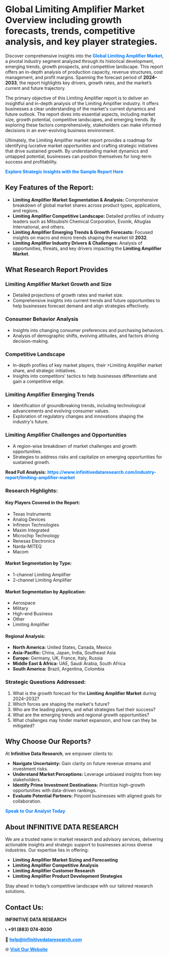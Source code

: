<h1>Global Limiting Amplifier Market Overview including growth forecasts, trends, competitive analysis, and key player strategies.</h1>
<p>
Discover comprehensive insights into the 
<a href="https://www.infinitivedataresearch.com/industry-report/limiting-amplifier-market" rel="dofollow" style="color: #007BFF; text-decoration: none;"><strong>Global Limiting Amplifier Market</strong></a>, a pivotal industry segment analyzed through its historical development, emerging trends, growth prospects, and competitive landscape. This report offers an in-depth analysis of production capacity, revenue structures, cost management, and profit margins. Spanning the forecast period of <strong>2024–2033</strong>, the report highlights key drivers, growth rates, and the market’s current and future trajectory.
</p>
<p>
The primary objective of this Limiting Amplifier report is to deliver an insightful and in-depth analysis of the Limiting Amplifier industry. It offers businesses a clear understanding of the market's current dynamics and future outlook. The report dives into essential aspects, including market size, growth potential, competitive landscapes, and emerging trends. By exploring these factors comprehensively, stakeholders can make informed decisions in an ever-evolving business environment.
</p>
<p>
Ultimately, the Limiting Amplifier market report provides a roadmap for identifying lucrative market opportunities and crafting strategic initiatives that drive sustained growth. By understanding market dynamics and untapped potential, businesses can position themselves for long-term success and profitability.
</p>
<p>
<a href="https://www.infinitivedataresearch.com/request-sample/reportId=111619" style="color: #007BFF; text-decoration: none;"><strong>Explore Strategic Insights with the Sample Report Here</strong></a>
</p>

<h2>Key Features of the Report:</h2>
<ul>
<li><strong>Limiting Amplifier Market Segmentation & Analysis:</strong> Comprehensive breakdown of global market shares across product types, applications, and regions.</li>
<li><strong>Limiting Amplifier Competitive Landscape:</strong> Detailed profiles of industry leaders such as Mitsubishi Chemical Corporation, Evonik, Altuglas International, and others.</li>
<li><strong>Limiting Amplifier Emerging Trends & Growth Forecasts:</strong> Focused insights on macro and micro trends shaping the market till <strong>2032</strong>.</li>
<li><strong>Limiting Amplifier Industry Drivers & Challenges:</strong> Analysis of opportunities, threats, and key drivers impacting the <strong>Limiting Amplifier Market</strong>.</li>
</ul>

<h2>What Research Report Provides</h2>
<h3>Limiting Amplifier Market Growth and Size</h3>
<ul>
<li>Detailed projections of growth rates and market size.</li>
<li>Comprehensive insights into current trends and future opportunities to help businesses forecast demand and align strategies effectively.</li>
</ul>

<h3>Consumer Behavior Analysis</h3>
<ul>
<li>Insights into changing consumer preferences and purchasing behaviors.</li>
<li>Analysis of demographic shifts, evolving attitudes, and factors driving decision-making.</li>
</ul>

<h3>Competitive Landscape</h3>
<ul>
<li>In-depth profiles of key market players, their >Limiting Amplifier market share, and strategic initiatives.</li>
<li>Insights into competitors' tactics to help businesses differentiate and gain a competitive edge.</li>
</ul>

<h3>Limiting Amplifier Emerging Trends</h3>
<ul>
<li>Identification of groundbreaking trends, including technological advancements and evolving consumer values.</li>
<li>Exploration of regulatory changes and innovations shaping the industry's future.</li>
</ul>

<h3>Limiting Amplifier Challenges and Opportunities</h3>
<ul>
<li>A region-wise breakdown of market challenges and growth opportunities.</li>
<li>Strategies to address risks and capitalize on emerging opportunities for sustained growth.</li>
</ul>
<p><strong>Read Full Analysis:</strong> <a href="https://www.infinitivedataresearch.com/industry-report/limiting-amplifier-market" rel="dofollow" style="color: #007BFF; text-decoration: none;"><strong>https://www.infinitivedataresearch.com/industry-report/limiting-amplifier-market</strong></a></p>
<h3>Research Highlights:</h3>
<h4>Key Players Covered in the Report:</h4>
<ul><li>Texas Instruments</li><li>Analog Devices</li><li>Infineon Technologies</li><li>Maxim Integrated</li><li>Microchip Technology</li><li>Renesas Electronics</li><li>Narda-MITEQ</li><li>Macom</li></ul>
<h4>Market Segmentation by Type:</h4>
<ul><li>1-channel Limiting Amplifier</li><li>2-channel Limiting Amplifier</li></ul>
<h4>Market Segmentation by Application:</h4>
<ul><li>Aerospace</li><li>Military</li><li>High-end Business</li><li>Other</li><li>Limiting Amplifier</li></ul>

<h4>Regional Analysis:</h4>
<ul>
<li><strong>North America:</strong> United States, Canada, Mexico</li>
<li><strong>Asia-Pacific:</strong> China, Japan, India, Southeast Asia</li>
<li><strong>Europe:</strong> Germany, UK, France, Italy, Russia</li>
<li><strong>Middle East & Africa:</strong> UAE, Saudi Arabia, South Africa</li>
<li><strong>South America:</strong> Brazil, Argentina, Colombia</li>
</ul>

<h3>Strategic Questions Addressed:</h3>
<ol>
<li>What is the growth forecast for the <strong>Limiting Amplifier Market</strong> during 2024–2032?</li>
<li>Which forces are shaping the market's future?</li>
<li>Who are the leading players, and what strategies fuel their success?</li>
<li>What are the emerging trends and regional growth opportunities?</li>
<li>What challenges may hinder market expansion, and how can they be mitigated?</li>
</ol>

<h2>Why Choose Our Reports?</h2>
<p>At <strong>Infinitive Data Research</strong>, we empower clients to:</p>
<ul>
<li><strong>Navigate Uncertainty:</strong> Gain clarity on future revenue streams and investment risks.</li>
<li><strong>Understand Market Perceptions:</strong> Leverage unbiased insights from key stakeholders.</li>
<li><strong>Identify Prime Investment Destinations:</strong> Prioritize high-growth opportunities with data-driven rankings.</li>
<li><strong>Evaluate Potential Partners:</strong> Pinpoint businesses with aligned goals for collaboration.</li>
</ul>
<p><a href="https://www.infinitivedataresearch.com/industry-report/limiting-amplifier-market" rel="dofollow" style="color: #007BFF; text-decoration: none;"><strong>Speak to Our Analyst Today</strong></a></p>

<h2>About INFINITIVE DATA RESEARCH</h2>
<p>We are a trusted name in market research and advisory services, delivering actionable insights and strategic support to businesses across diverse industries. Our expertise lies in offering:</p>
<ul>
<li><strong>Limiting Amplifier Market Sizing and Forecasting</strong></li>
<li><strong>Limiting Amplifier Competitive Analysis</strong></li>
<li><strong>Limiting Amplifier Customer Research</strong></li>
<li><strong>Limiting Amplifier Product Development Strategies</strong></li>
</ul>
<p>Stay ahead in today’s competitive landscape with our tailored research solutions.</p>

<h2>Contact Us:</h2>
<p><strong>INFINITIVE DATA RESEARCH</strong></p>
<p>📞 <strong>+91 (883) 074-8030</strong></p>
<p>📧 <strong><a href="mailto:help@infinitivedataresearch.com" style="color: #007BFF;">help@infinitivedataresearch.com</a></strong></p>
<p>🌐 <strong><a href="https://www.infinitivedataresearch.com" rel="dofollow" style="color: #007BFF;">Visit Our Website</a></strong></p>